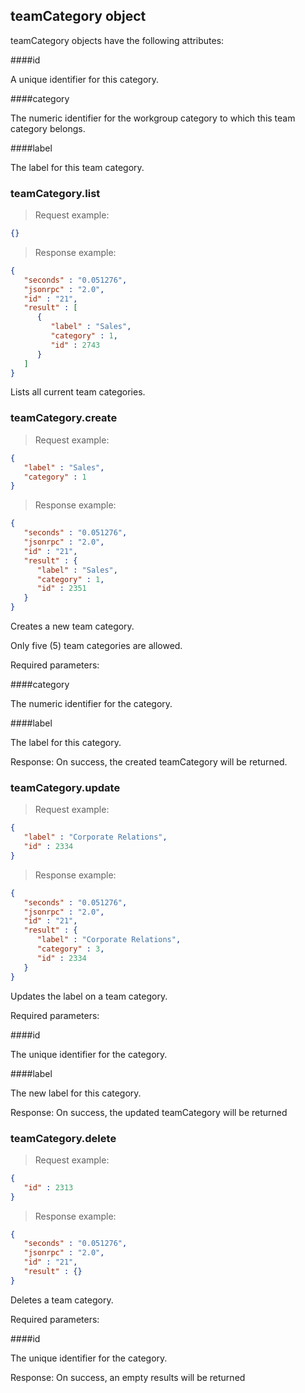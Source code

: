## teamCategory object

teamCategory objects have the following attributes:

####id

A unique identifier for this category.

####category

The numeric identifier for the workgroup category to which this team category belongs.

####label

The label for this team category.

### teamCategory.list

> Request example:

```JSON
{}
```

> Response example:

```JSON
{
   "seconds" : "0.051276",
   "jsonrpc" : "2.0",
   "id" : "21",
   "result" : [
      {
         "label" : "Sales",
         "category" : 1,
         "id" : 2743
      }
   ]
}
```

<span class="tryit" id="teamcategory-list-tryit"></span>
Lists all current team categories.

### teamCategory.create

> Request example:

```JSON
{
   "label" : "Sales",
   "category" : 1
}
```

> Response example:

```JSON
{
   "seconds" : "0.051276",
   "jsonrpc" : "2.0",
   "id" : "21",
   "result" : {
      "label" : "Sales",
      "category" : 1,
      "id" : 2351
   }
}
```

<span class="tryit" id="teamcategory-create-tryit"></span>
Creates a new team category.

Only five (5) team categories are allowed.

Required parameters:

####category

The numeric identifier for the category.

####label

The label for this category.

Response: On success, the created teamCategory will be returned.

### teamCategory.update

> Request example:

```JSON
{
   "label" : "Corporate Relations",
   "id" : 2334
}
```

> Response example:

```JSON
{
   "seconds" : "0.051276",
   "jsonrpc" : "2.0",
   "id" : "21",
   "result" : {
      "label" : "Corporate Relations",
      "category" : 3,
      "id" : 2334
   }
}
```

<span class="tryit" id="teamcategory-update-tryit"></span>
Updates the label on a team category.

Required parameters:

####id

The unique identifier for the category.

####label

The new label for this category.

Response: On success, the updated teamCategory will be returned

### teamCategory.delete

> Request example:

```JSON
{
   "id" : 2313
}
```

> Response example:

```JSON
{
   "seconds" : "0.051276",
   "jsonrpc" : "2.0",
   "id" : "21",
   "result" : {}
}
```

<span class="tryit" id="teamcategory-delete-tryit"></span>
Deletes a team category.

Required parameters:

####id

The unique identifier for the category.

Response: On success, an empty results will be returned

